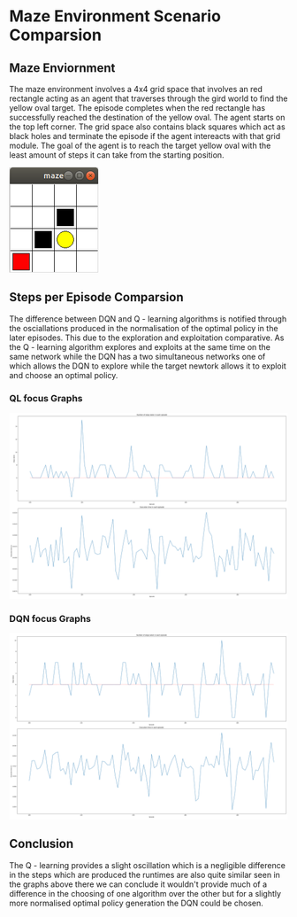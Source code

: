 # Maze Environment Scenario Comparsion

## Maze Enviornment
The maze environment involves a 4x4 grid space that involves an red rectangle acting as an agent that traverses through the gird world to find the yellow oval target. The episode completes when the red rectangle has successfully reached the destination of the yellow oval. The agent starts on the top left corner. The grid space also contains black squares which act as black holes and terminate the episode if the agent intereacts with that grid module. The goal of the agent is to reach the target yellow oval with the least amount of steps it can take from the starting position.

![Maze](Maze/maze_env.png)


## Steps per Episode Comparsion
The difference between DQN and Q - learning algorithms is notified through the osciallations produced in the normalisation of the optimal policy in the later episodes. This due to the exploration and exploitation comparative. As the Q - learning algorithm explores and exploits at the same time on the same network while the DQN has a two simultaneous networks one of which allows the DQN to explore while the target newtork allows it to exploit and choose an optimal policy. 

### QL focus Graphs
![Graph](Maze/Model/QL_images/Maze_QL_focused_summary.png)

### DQN focus Graphs 
![Graph](Maze/Model/DQN_images/Maze_DQN_focused_summary.png)



## Conclusion
The Q - learning provides a slight oscillation which is a negligible difference in the steps which are produced the runtimes are also quite similar seen in the graphs above there we can conclude it wouldn't provide much of a difference in the choosing of one algorithm over the other but for a slightly more normalised optimal policy generation the DQN could be chosen.
